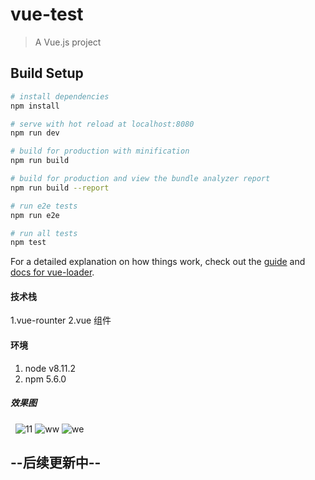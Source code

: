 # vue-test

> A Vue.js project

## Build Setup

``` bash
# install dependencies
npm install

# serve with hot reload at localhost:8080
npm run dev

# build for production with minification
npm run build

# build for production and view the bundle analyzer report
npm run build --report

# run e2e tests
npm run e2e

# run all tests
npm test
```

For a detailed explanation on how things work, check out the [guide](http://vuejs-templates.github.io/webpack/) and [docs for vue-loader](http://vuejs.github.io/vue-loader).

 #### 技术栈
 1.vue-rounter
 2.vue 组件
 
 #### 环境
  1. node v8.11.2
 2. npm 5.6.0
 
 
##### 效果图
  
![11](https://github.com/sunnywindia/vueTest/blob/master/1.jpg)
![ww](https://github.com/sunnywindia/vueTest/blob/master/2.jpg)
![we](https://github.com/sunnywindia/vueTest/blob/master/3.jpg)
## --后续更新中--
